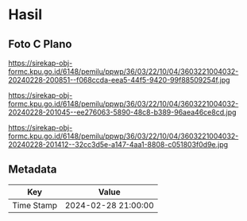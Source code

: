 # Hasil

## Foto C Plano

https://sirekap-obj-formc.kpu.go.id/6148/pemilu/ppwp/36/03/22/10/04/3603221004032-20240228-200851--f068ccda-eea5-44f5-9420-99f88509254f.jpg

https://sirekap-obj-formc.kpu.go.id/6148/pemilu/ppwp/36/03/22/10/04/3603221004032-20240228-201045--ee276063-5890-48c8-b389-96aea46ce8cd.jpg

https://sirekap-obj-formc.kpu.go.id/6148/pemilu/ppwp/36/03/22/10/04/3603221004032-20240228-201412--32cc3d5e-a147-4aa1-8808-c051803f0d9e.jpg


## Metadata

| Key        | Value               |
| ---------- | ------------------- |
| Time Stamp | 2024-02-28 21:00:00 |



